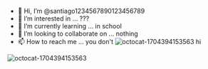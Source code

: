- 👋 Hi, I’m @santiago1234567890123456789
- 👀 I’m interested in ... ???
- 🌱 I’m currently learning ... in school
- 💞️ I’m looking to collaborate on ... nothing
- 📫 How to reach me ... you don't
![octocat-1704394153563](https://github.com/santiago1234567890123456789/santiago1234567890123456789/assets/143630540/b2701779-d299-4051-b369-0c8fee5e18a6)   hi

<!---
santiago1234567890123456789/santiago1234567890123456789 is a ✨ special ✨ repository because its `README.md` (this file) appears on your GitHub profile.
You can click the Preview link to take a look at your changes.
--->

![octocat-1704394153563](https://github.com/santiago1234567890123456789/santiago1234567890123456789/assets/143630540/59a65e75-6bab-471d-ab0b-e20b0b94bb90)
